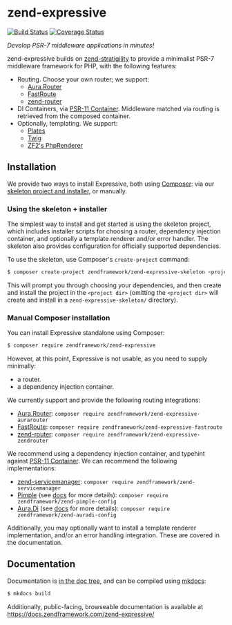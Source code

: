 # zend-expressive

[![Build Status](https://secure.travis-ci.org/zendframework/zend-expressive.svg?branch=master)](https://secure.travis-ci.org/zendframework/zend-expressive)
[![Coverage Status](https://coveralls.io/repos/github/zendframework/zend-expressive/badge.svg?branch=master)](https://coveralls.io/github/zendframework/zend-expressive?branch=master)

*Develop PSR-7 middleware applications in minutes!*

zend-expressive builds on [zend-stratigility](https://github.com/zendframework/zend-stratigility)
to provide a minimalist PSR-7 middleware framework for PHP, with the following
features:

- Routing. Choose your own router; we support:
    - [Aura.Router](https://github.com/auraphp/Aura.Router)
    - [FastRoute](https://github.com/nikic/FastRoute)
    - [zend-router](https://github.com/zendframework/zend-expressive-router)
- DI Containers, via [PSR-11 Container](https://github.com/php-fig/container).
  Middleware matched via routing is retrieved from the composed container.
- Optionally, templating. We support:
    - [Plates](http://platesphp.com/)
    - [Twig](http://twig.sensiolabs.org/)
    - [ZF2's PhpRenderer](https://github.com/zendframework/zend-view)

## Installation

We provide two ways to install Expressive, both using
[Composer](https://getcomposer.org): via our
[skeleton project and installer](https://github.com/zendframework/zend-expressive-skeleton),
or manually.

### Using the skeleton + installer

The simplest way to install and get started is using the skeleton project, which
includes installer scripts for choosing a router, dependency injection
container, and optionally a template renderer and/or error handler. The skeleton
also provides configuration for officially supported dependencies.

To use the skeleton, use Composer's `create-project` command:

```bash
$ composer create-project zendframework/zend-expressive-skeleton <project dir>
```

This will prompt you through choosing your dependencies, and then create and
install the project in the `<project dir>` (omitting the `<project dir>` will
create and install in a `zend-expressive-skeleton/` directory).

### Manual Composer installation

You can install Expressive standalone using Composer:

```bash
$ composer require zendframework/zend-expressive
```

However, at this point, Expressive is not usable, as you need to supply
minimally:

- a router.
- a dependency injection container.

We currently support and provide the following routing integrations:

- [Aura.Router](https://github.com/auraphp/Aura.Router):
  `composer require zendframework/zend-expressive-aurarouter`
- [FastRoute](https://github.com/nikic/FastRoute):
  `composer require zendframework/zend-expressive-fastroute`
- [zend-router](https://github.com/zendframework/zend-expressive-router):
  `composer require zendframework/zend-expressive-zendrouter`

We recommend using a dependency injection container, and typehint against
[PSR-11 Container](https://github.com/php-fig/container). We
can recommend the following implementations:

- [zend-servicemanager](https://github.com/zendframework/zend-servicemanager):
  `composer require zendframework/zend-servicemanager`
- [Pimple](https://github.com/silexphp/Pimple) (see [docs](docs/book/features/container/pimple.md) for more details):
  `composer require zendframework/zend-pimple-config`
- [Aura.Di](https://github.com/auraphp/Aura.Di) (see [docs](docs/book/features/container/aura-di.md) for more details):
  `composer require zendframework/zend-auradi-config`

Additionally, you may optionally want to install a template renderer
implementation, and/or an error handling integration. These are covered in the
documentation.

## Documentation

Documentation is [in the doc tree](docs/book/), and can be compiled using [mkdocs](http://www.mkdocs.org):

```bash
$ mkdocs build
```

Additionally, public-facing, browseable documentation is available at
https://docs.zendframework.com/zend-expressive/
